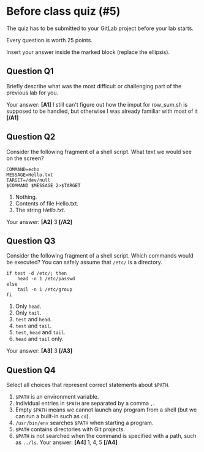 # Before class quiz (#5)

The quiz has to be submitted to your GitLab project before your lab starts.

Every question is worth 25 points.

Insert your answer inside the marked block (replace the ellipsis).



## Question Q1

Briefly describe what was the most difficult or challenging part of the
previous lab for you.

Your answer: **[A1]** I still can't figure out how the imput for row_sum.sh is supposed to be handled, but otherwise I was already familiar with most of it **[/A1]**



## Question Q2

Consider the following fragment of a shell script. What text we would
see on the screen?

```shell
COMMAND=echo
MESSAGE=Hello.txt
TARGET=/dev/null
$COMMAND $MESSAGE 2>$TARGET
```

1. Nothing.
2. Contents of file Hello.txt.
3. The string _Hello.txt_.

Your answer: **[A2]** 3 **[/A2]**



## Question Q3

Consider the following fragment of a shell script. Which commands would
be executed? You can safely assume that `/etc/` is a directory.

```shell
if test -d /etc/; then
    head -n 1 /etc/passwd
else
    tail -n 1 /etc/group
fi
```

1. Only `head`.
2. Only `tail`.
3. `test` and `head`.
4. `test` and `tail`.
5. `test`, `head` and `tail`.
6. `head` and `tail` only.

Your answer: **[A3]** 3 **[/A3]**



## Question Q4

Select all choices that represent correct statements about `$PATH`.

1. `$PATH` is an environment variable.
2. Individual entries in `$PATH` are separated by a comma `,`.
3. Empty `$PATH` means we cannot launch any program from a shell
   (but we can run a built-in such as `cd`).
4. `/usr/bin/env` searches `$PATH` when starting a program.
5. `$PATH` contains directories with Git projects.
6. `$PATH` is not searched when the command is specified with a path,
   such as `../ls`.
Your answer: **[A4]** 1, 4, 5 **[/A4]**




